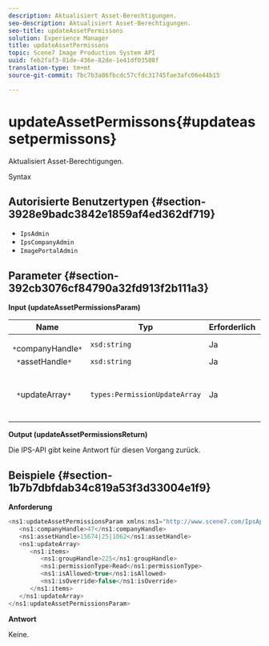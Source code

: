 ```yaml
---
description: Aktualisiert Asset-Berechtigungen.
seo-description: Aktualisiert Asset-Berechtigungen.
seo-title: updateAssetPermissons
solution: Experience Manager
title: updateAssetPermissons
topic: Scene7 Image Production System API
uuid: feb2faf3-81de-436e-82de-1e41df03508f
translation-type: tm+mt
source-git-commit: 7bc7b3a86fbcdc57cfdc31745fae3afc06e44b15

---
```



# updateAssetPermissons{#updateassetpermissons}

Aktualisiert Asset-Berechtigungen.

Syntax

## Autorisierte Benutzertypen {#section-3928e9badc3842e1859af4ed362df719}

* `IpsAdmin`
* `IpsCompanyAdmin`
* `ImagePortalAdmin`

## Parameter {#section-392cb3076cf84790a32fd913f2b111a3}

**Input (updateAssetPermissionsParam)**

| Name | Typ | Erforderlich | Beschreibung |
|---|---|---|---|
| ` *`companyHandle`*` | `xsd:string` | Ja | Firma Handle. |
| ` *`assetHandle`*` | `xsd:string` | Ja | Asset-Handle. |
| ` *`updateArray`*` | `types:PermissionUpdateArray` | Ja | Berechtigungen, die Sie auf das Asset anwenden möchten. |

**Output (updateAssetPermissionsReturn)**

Die IPS-API gibt keine Antwort für diesen Vorgang zurück.

## Beispiele {#section-1b7b7dbfdab34c819a53f3d33004e1f9}

**Anforderung**

```java
<ns1:updateAssetPermissionsParam xmlns:ns1="http://www.scene7.com/IpsApi/xsd">
   <ns1:companyHandle>47</ns1:companyHandle>
   <ns1:assetHandle>15674|25|1062</ns1:assetHandle>
   <ns1:updateArray>
      <ns1:items>
         <ns1:groupHandle>225</ns1:groupHandle>
         <ns1:permissionType>Read</ns1:permissionType>
         <ns1:isAllowed>true</ns1:isAllowed>
         <ns1:isOverride>false</ns1:isOverride>
      </ns1:items>
   </ns1:updateArray>
</ns1:updateAssetPermissionsParam>
```

**Antwort**

Keine.
